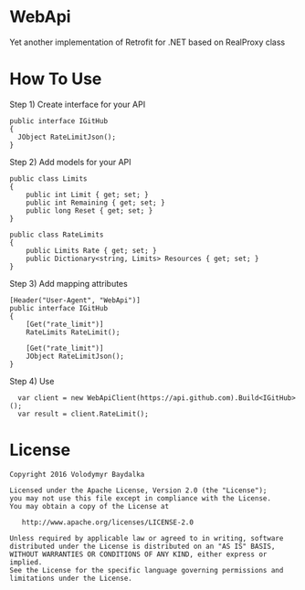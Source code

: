 WebApi
========
Yet another implementation of Retrofit for .NET based on RealProxy class

How To Use
========
  Step 1) Create interface for your API
  ```
  public interface IGitHub
  {
    JObject RateLimitJson();
  }
  ```
  
  Step 2) Add models for your API
  ```
  public class Limits
  {
      public int Limit { get; set; }
      public int Remaining { get; set; }
      public long Reset { get; set; }
  }
  
  public class RateLimits
  {
      public Limits Rate { get; set; }
      public Dictionary<string, Limits> Resources { get; set; }
  }
  ```
  Step 3) Add mapping attributes
  ```
  [Header("User-Agent", "WebApi")]
  public interface IGitHub
  {
      [Get("rate_limit")]
      RateLimits RateLimit();

      [Get("rate_limit")]
      JObject RateLimitJson();
  }
  ```
  
  Step 4) Use
  ```
    var client = new WebApiClient(https://api.github.com).Build<IGitHub>();
    var result = client.RateLimit();
  ```

License
=======

    Copyright 2016 Volodymyr Baydalka

    Licensed under the Apache License, Version 2.0 (the "License");
    you may not use this file except in compliance with the License.
    You may obtain a copy of the License at

       http://www.apache.org/licenses/LICENSE-2.0

    Unless required by applicable law or agreed to in writing, software
    distributed under the License is distributed on an "AS IS" BASIS,
    WITHOUT WARRANTIES OR CONDITIONS OF ANY KIND, either express or implied.
    See the License for the specific language governing permissions and
    limitations under the License.
